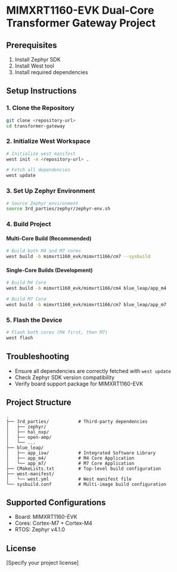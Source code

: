 # MIMXRT1160-EVK Dual-Core Transformer Gateway Project

## Prerequisites

1. Install Zephyr SDK
2. Install West tool
3. Install required dependencies

## Setup Instructions

### 1. Clone the Repository
```bash
git clone <repository-url>
cd transformer-gateway
```

### 2. Initialize West Workspace
```bash
# Initialize west manifest
west init -m <repository-url> .

# Fetch all dependencies
west update
```

### 3. Set Up Zephyr Environment
```bash
# Source Zephyr environment
source 3rd_parties/zephyr/zephyr-env.sh
```

### 4. Build Project

#### Multi-Core Build (Recommended)
```bash
# Build both M4 and M7 cores
west build -b mimxrt1160_evk/mimxrt1166/cm7 --sysbuild
```

#### Single-Core Builds (Development)
```bash
# Build M4 Core
west build -b mimxrt1160_evk/mimxrt1166/cm4 blue_leap/app_m4

# Build M7 Core
west build -b mimxrt1160_evk/mimxrt1166/cm7 blue_leap/app_m7
```

### 5. Flash the Device
```bash
# Flash both cores (M4 first, then M7)
west flash
```

## Troubleshooting

- Ensure all dependencies are correctly fetched with `west update`
- Check Zephyr SDK version compatibility
- Verify board support package for MIMXRT1160-EVK

## Project Structure

```
.
├── 3rd_parties/           # Third-party dependencies
│   ├── zephyr/
│   ├── hal_nxp/
│   ├── open-amp/
│   └── ...
├── blue_leap/
│   ├── app_isw/           # Integrated Software Library
│   ├── app_m4/            # M4 Core Application
│   └── app_m7/            # M7 Core Application
├── CMakeLists.txt         # Top-level build configuration
├── west-manifest/
│   └── west.yml           # West manifest file
└── sysbuild.conf          # Multi-image build configuration
```

## Supported Configurations

- Board: MIMXRT1160-EVK
- Cores: Cortex-M7 + Cortex-M4
- RTOS: Zephyr v4.1.0

## License

[Specify your project license]